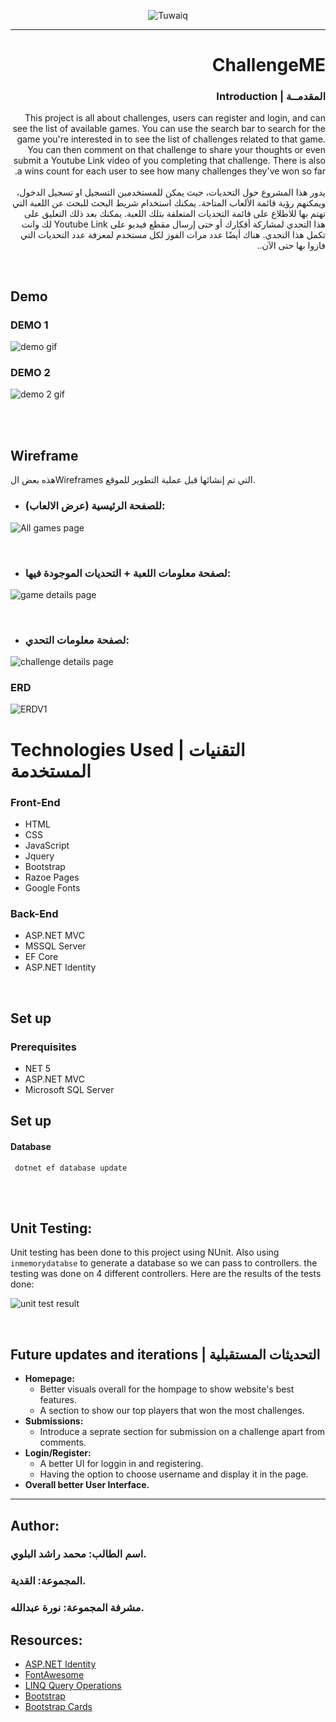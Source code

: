 <div dir="ltr" align="center">

![Tuwaiq](https://i.ibb.co/SV2BSn5/tuwaiq.png)

</div>

<hr />

<div dir="rtl" align="right" >

# ChallengeME

### المقدمــة | Introduction 
This project is all about challenges, users can register and login, and can see the list of available games. You can use the search bar to search for the game you're interested in to see the list of challenges related to that game. You can then comment on that challenge to share your thoughts or even submit a Youtube Link video of you completing that challenge. There is also a wins count for each user to see how many challenges they've won so far.
<br />
<br />
يدور هذا المشروع حول التحديات، حيث يمكن للمستخدمين التسجيل او تسجيل الدخول، ويمكنهم رؤية قائمة الألعاب المتاحة. يمكنك استخدام شريط البحث للبحث عن اللعبة التي تهتم بها للاطلاع على قائمة التحديات المتعلقة بتلك اللعبة. يمكنك بعد ذلك التعليق على هذا التحدي لمشاركة أفكارك أو حتى إرسال مقطع فيديو على Youtube Link لك وانت تكمل هذا التحدي. هناك أيضًا عدد مرات الفوز لكل مستخدم لمعرفة عدد التحديات التي فازوا بها حتى الآن..


</div>


<br />

## Demo  

### DEMO 1

 ![demo gif](./images/demo1.gif)

### DEMO 2

 ![demo 2 gif](./images/demo2.gif)

<br />
<br />

## Wireframe  
هذه بعض الWireframes التي تم إنشائها قبل عملية التطوير للموقع.
 <br />


 - ### للصفحة الرئيسية (عرض الالعاب): 

 ![All games page](./images/wfal.png)
 
 <br />

 - ### لصفحة معلومات اللعبة + التحديات الموجودة فيها:

 ![game details page](./images/gd.png)

 <br />

 - ### لصفحة معلومات التحدي: 

 ![challenge details page](./images/wfcd.png)

### ERD 

 ![ERDV1](./images/erdv1.png)


# Technologies Used | التقنيات المستخدمة

### Front-End  
 - HTML
 - CSS
 - JavaScript
 - Jquery
 - Bootstrap
 - Razoe Pages
 - Google Fonts

### Back-End 
 - ASP.NET MVC
 - MSSQL Server
 - EF Core
 - ASP.NET Identity

<br />

## Set up  

### Prerequisites
- NET 5
- ASP.NET MVC
- Microsoft SQL Server

## Set up
 #### Database
 ``` dotnet ef database update```



<br />
<br />

## Unit Testing:
Unit testing has been done to this project using NUnit. Also using `inmemorydatabse` to generate a database so we can pass to controllers. the testing was done on 4 different controllers. Here are the results of the tests done:

![unit test result](./images/test.png)





<br />

## Future updates and  iterations | التحديثات المستقبلية

- **Homepage:**
	- Better visuals overall for the hompage to show website's best features.
	- A section to show our top players that won the most challenges.
- **Submissions:**
	- Introduce a seprate section for submission on a challenge apart from comments.
- **Login/Register:**
	- A better  UI for loggin in and registering. 
	- Having the option to choose username and display it in the page. 
- **Overall better User Interface.**



<hr />

## Author:

### <b> اسم الطالب:</b>  محمد راشد البلوي.
### <b> المجموعة: </b>  القدية.
### <b> مشرفة المجموعة:</b>  نورة عبدالله.


## Resources:
- [ASP.NET Identity](https://docs.microsoft.com/en-us/aspnet/identity/overview/getting-started/introduction-to-aspnet-identity)
- [FontAwesome](https://fontawesome.com/v5.15/icons?d=gallery&p=2)
- [LINQ Query Operations](https://docs.microsoft.com/en-us/dotnet/csharp/programming-guide/concepts/linq/basic-linq-query-operations)
- [Bootstrap](https://getbootstrap.com/)
- [Bootstrap Cards](https://getbootstrap.com/docs/5.0/components/card/)


